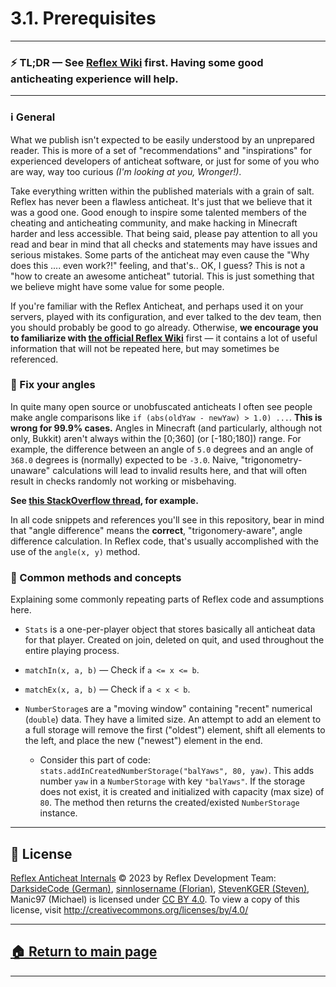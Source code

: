 # 3.1. Prerequisites

---
### ⚡️ TL;DR — See [Reflex Wiki][reflex-wiki] first. Having some good anticheating experience will help.
---



### ℹ️ General

What we publish isn't expected to be easily understood by an unprepared reader. This is more of a set of "recommendations" and "inspirations" for experienced developers of anticheat software, or just for some of you who are way, way too curious *(I'm looking at you, Wronger!)*.

Take everything written within the published materials with a grain of salt. Reflex has never been a flawless anticheat. It's just that we believe that it was a good one. Good enough to inspire some talented members of the cheating and anticheating community, and make hacking in Minecraft harder and less accessible. That being said, please pay attention to all you read and bear in mind that all checks and statements may have issues and serious mistakes. Some parts of the anticheat may even cause the "Why does this .... even work?!" feeling, and that's.. OK, I guess? This is not a "how to create an awesome anticheat" tutorial. This is just something that we believe might have some value for some people.

If you're familiar with the Reflex Anticheat, and perhaps used it on your servers, played with its configuration, and ever talked to the dev team, then you should probably be good to go already. Otherwise, **we encourage you to familiarize with [the official Reflex Wiki][reflex-wiki]** first — it contains a lot of useful information that will not be repeated here, but may sometimes be referenced.





### 📐 Fix your angles

In quite many open source or unobfuscated anticheats I often see people make angle comparisons like `if (abs(oldYaw - newYaw) > 1.0) ...`. **This is wrong for 99.9% cases.** Angles in Minecraft (and particularly, although not only, Bukkit) aren't always within the [0;360] (or [-180;180]) range. For example, the difference between an angle of `5.0` degrees and an angle of `368.0` degrees is (normally) expected to be `-3.0`. Naive, "trigonometry-unaware" calculations will lead to invalid results here, and that will often result in checks randomly not working or misbehaving.

**See [this StackOverflow thread][so-angles], for example.**

In all code snippets and references you'll see in this repository, bear in mind that "angle difference" means the **correct**, "trigonomery-aware", angle difference calculation. In Reflex code, that's usually accomplished with the use of the `angle(x, y)` method.






### 🧩 Common methods and concepts

Explaining some commonly repeating parts of Reflex code and assumptions here.

* `Stats` is a one-per-player object that stores basically all anticheat data for that player. Created on join, deleted on quit, and used throughout the entire playing process.

* `matchIn(x, a, b)` — Check if `a <= x <= b`.

* `matchEx(x, a, b)` — Check if `a < x < b`.

* `NumberStorage`s are a "moving window" containing "recent" numerical (`double`) data. They have a limited size. An attempt to add an element to a full storage will remove the first ("oldest") element, shift all elements to the left, and place the new ("newest") element in the end.

   * Consider this part of code: `stats.addInCreatedNumberStorage("balYaws", 80, yaw)`. This adds number `yaw` in a `NumberStorage` with key `"balYaws"`. If the storage does not exist, it is created and initialized with capacity (max size) of `80`. The method then returns the created/existed `NumberStorage` instance.









---

## 📄 License

[Reflex Anticheat Internals][reflex-anticheat-internals] © 2023 by Reflex Development Team: [DarksideCode (German)][dev-german], [sinnlosername (Florian)][dev-florian], [StevenKGER (Steven)][dev-steven], Manic97 (Michael) is licensed under [CC BY 4.0][license]. To view a copy of this license, visit http://creativecommons.org/licenses/by/4.0/

[license]: http://creativecommons.org/licenses/by/4.0

[reflex-anticheat-internals]: https://github.com/MeGysssTaa/reflex-anticheat-internals

[dev-german]: https://github.com/MeGysssTaa

[dev-florian]: https://github.com/sinnlosername

[dev-steven]: https://github.com/StevenKGER

---

## [🏠 Return to main page][reflex-anticheat-internals]

---



[so-angles]: https://stackoverflow.com/questions/1878907/how-can-i-find-the-smallest-difference-between-two-angles-around-a-point





[reflex-wiki]: https://github.com/MeGysssTaa/ReflexIssueTracker/wiki



